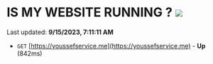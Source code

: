 # IS MY WEBSITE RUNNING ? [![](https://img.shields.io/static/v1?label=Sponsor&message=%E2%9D%A4&logo=GitHub&color=%23fe8e86)](https://github.com/sponsors/<username>)

Last updated: **9/15/2023, 7:11:11 AM**

- `GET` [https://youssefservice.me](https://youssefservice.me) - **Up** (842ms)
